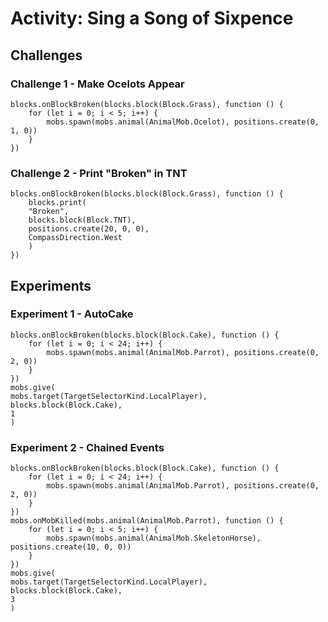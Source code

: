 # Activity: Sing a Song of Sixpence

## Challenges

### Challenge 1 - Make Ocelots Appear

```blocks
blocks.onBlockBroken(blocks.block(Block.Grass), function () {
    for (let i = 0; i < 5; i++) {
        mobs.spawn(mobs.animal(AnimalMob.Ocelot), positions.create(0, 1, 0))
    }
})
```

### Challenge 2 - Print "Broken" in TNT

```blocks
blocks.onBlockBroken(blocks.block(Block.Grass), function () {
    blocks.print(
    "Broken",
    blocks.block(Block.TNT),
    positions.create(20, 0, 0),
    CompassDirection.West
    )
})
```

## Experiments

### Experiment 1 - AutoCake

```blocks
blocks.onBlockBroken(blocks.block(Block.Cake), function () {
    for (let i = 0; i < 24; i++) {
        mobs.spawn(mobs.animal(AnimalMob.Parrot), positions.create(0, 2, 0))
    }
})
mobs.give(
mobs.target(TargetSelectorKind.LocalPlayer),
blocks.block(Block.Cake),
1
)
```

### Experiment 2 - Chained Events

```blocks
blocks.onBlockBroken(blocks.block(Block.Cake), function () {
    for (let i = 0; i < 24; i++) {
        mobs.spawn(mobs.animal(AnimalMob.Parrot), positions.create(0, 2, 0))
    }
})
mobs.onMobKilled(mobs.animal(AnimalMob.Parrot), function () {
    for (let i = 0; i < 5; i++) {
        mobs.spawn(mobs.animal(AnimalMob.SkeletonHorse), positions.create(10, 0, 0))
    }
})
mobs.give(
mobs.target(TargetSelectorKind.LocalPlayer),
blocks.block(Block.Cake),
3
)
```